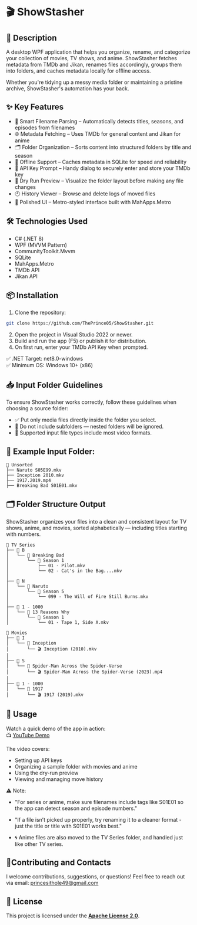 # 🎬 ShowStasher

## 📄 Description

A desktop WPF application that helps you organize, rename, and categorize your collection of movies, TV shows, and anime. ShowStasher fetches metadata from TMDb and Jikan, renames files accordingly, groups them into folders, and caches metadata locally for offline access.

Whether you're tidying up a messy media folder or maintaining a pristine archive, ShowStasher's automation has your back.

## ✨ Key Features

-	🧠 Smart Filename Parsing – Automatically detects titles, seasons, and episodes from filenames
-	🌐 Metadata Fetching – Uses TMDb for general content and Jikan for anime
- 	🗂 Folder Organization – Sorts content into structured folders by title and season
-	💾 Offline Support – Caches metadata in SQLite for speed and reliability
-	🪪 API Key Prompt – Handy dialog to securely enter and store your TMDb key
-	🧪 Dry Run Preview – Visualize the folder layout before making any file changes
-	🕘 History Viewer – Browse and delete logs of moved files
-	🎨 Polished UI – Metro-styled interface built with MahApps.Metro		

## 🛠️ Technologies Used
-	C# (.NET 8)
-	WPF (MVVM Pattern)
-	CommunityToolkit.Mvvm
-	SQLite
-	MahApps.Metro
-	TMDb API
-	Jikan API


## 📦 Installation
1. 	Clone the repository:
```bash
git clone https://github.com/ThePrince05/ShowStasher.git
```

2.	Open the project in Visual Studio 2022 or newer.
3. 	Build and run the app (F5) or publish it for distribution.
4.	On first run, enter your TMDb API Key when prompted.

✅ .NET Target: net8.0-windows  
✅ Minimum OS: Windows 10+ (x86)		
## 📥 Input Folder Guidelines
To ensure ShowStasher works correctly, follow these guidelines when choosing a source folder:
- ✅ Put only media files directly inside the folder you select.
- 🚫 Do not include subfolders — nested folders will be ignored.
- 📄 Supported input file types include most video formats.

## 📌 Example Input Folder:  
```
📁 Unsorted  
├── Naruto S05E99.mkv  
├── Inception 2010.mkv  
├── 1917.2019.mp4  
├── Breaking Bad S01E01.mkv  
```



## 🗂️ Folder Structure Output
ShowStasher organizes your files into a clean and consistent layout for TV shows, anime, and movies, sorted alphabetically — including titles starting with numbers.

```
📁 TV Series
├── 📁 B
│   └── 📁 Breaking Bad
│       └── 📁 Season 1
│           ├── 01 - Pilot.mkv
│           └── 02 - Cat's in the Bag....mkv
│
├── 📁 N
│   └── 📁 Naruto
│       └── 📁 Season 5
│           └── 099 - The Will of Fire Still Burns.mkv
│
├── 📁 1 - 1000
│   └── 📁 13 Reasons Why
│       └── 📁 Season 1
│           └── 01 - Tape 1, Side A.mkv

📁 Movies
├── 📁 I
│   └── 📁 Inception
│       └── 🎬 Inception (2010).mkv
│
├── 📁 S
│   └── 📁 Spider-Man Across the Spider-Verse
│       └── 🎬 Spider-Man Across the Spider-Verse (2023).mp4
│
├── 📁 1 - 1000
│   └── 📁 1917
│       └── 🎬 1917 (2019).mkv
```




## 🧪 Usage
Watch a quick demo of the app in action:  
📺 [YouTube Demo](https://youtu.be/NoxNuSmkIPo)

The video covers:
- Setting up API keys
- Organizing a sample folder with movies and anime
- Using the dry-run preview
- Viewing and managing move history

⚠️ Note:

- "For series or anime, make sure filenames include tags like S01E01 so the app can detect season and episode numbers."

- "If a file isn’t picked up properly, try renaming it to a cleaner format - just the title or title with S01E01 works best."

- 🌀 Anime files are also moved to the  TV Series folder, and handled just like other TV series.

## 🤝Contributing and Contacts
I welcome contributions, suggestions, or questions!
Feel free to reach out via email: princesithole49@gmail.com

## 📝 License
This project is licensed under the **[Apache License 2.0](LICENSE)**.
